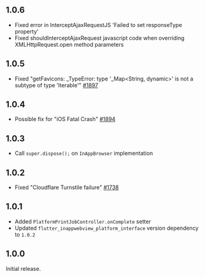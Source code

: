 ## 1.0.6

- Fixed error in InterceptAjaxRequestJS 'Failed to set responseType property'
- Fixed shouldInterceptAjaxRequest javascript code when overriding XMLHttpRequest.open method parameters

## 1.0.5

- Fixed "getFavicons: _TypeError: type '_Map<String, dynamic>' is not a subtype of type 'Iterable<dynamic>'" [#1897](https://github.com/pichillilorenzo/flutter_inappwebview/issues/1897)

## 1.0.4

- Possible fix for "iOS Fatal Crash" [#1894](https://github.com/pichillilorenzo/flutter_inappwebview/issues/1894)

## 1.0.3

- Call `super.dispose();` on `InAppBrowser` implementation

## 1.0.2

- Fixed "Cloudflare Turnstile failure" [#1738](https://github.com/pichillilorenzo/flutter_inappwebview/issues/1738)

## 1.0.1

- Added `PlatformPrintJobController.onComplete` setter
- Updated `flutter_inappwebview_platform_interface` version dependency to `1.0.2`

## 1.0.0

Initial release.
